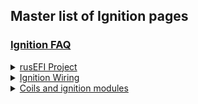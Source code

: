 ## Master list of Ignition pages 
  
### [Ignition FAQ](FAQ_Ignition)

<details><summary><u>rusEFI Project</u></summary>

* [rusEFI Project Ignition](rusEFI-project-Ignition)

</details>

<details><summary><u>Ignition Wiring</u></summary>

* [Basic Ignition Wiring](FAQ-Basic-Wiring-and-Connections)

</details>


<details><summary><u>Coils and ignition modules</u></summary>

* [List of tested coils](Vaut_Of_Ignition_Parts)
* [List of tested Ignition modules and IGBTs](Vaut_Of_Ignition_Parts)

</details>
